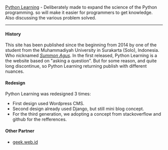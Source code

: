 [Python Learning](https://python.web.id) - Deliberately made to expand the science of the Python programming. so will make it easier for programmers to get knowledge. Also discussing the various problem solved.

--------------

#### History

This site has been published since the beginning from 2014 by one of the student from the Muhammadiyah University in Surakarta (Solo), Indonesia. Who nicknamed _[Summon Agus](https://python.web.id)_. In the first released, Python Learning is a the website based on "asking a question". But for some reason, and quite long discontinue, so Python Learning returning publish with different nuances.


#### Redesign

Python Learning was redesigned 3 times:

- First design used Wordpress CMS.
- Second design already used Django, but still mini blog concept.
- For the third generation, we adopting a concept from stackoverflow and github for the refferences.


#### Other Partner

- [geek.web.id](https://geek.web.id)
